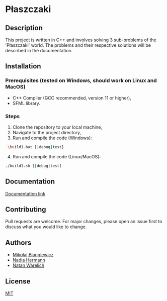 # Płaszczaki

## Description
This project is written in C++ and involves solving 3 sub-problems of the 'Płaszczaki' world. The problems and their respective solutions will be described in the documentation.

## Installation

### Prerequisites (tested on Windows, should work on Linux and MacOS)
- C++ Compiler (GCC recommended, version 11 or higher),
- SFML library.

### Steps
1. Clone the repository to your local machine,
2. Navigate to the project directory,
3. Run and compile the code (Windows):
```bash
.\build1.bat [|debug|test]
```
4. Run and compile the code (Linux/MacOS):
```bash
./build1.sh [|debug|test]
```

## Documentation
[Documentation link](google.com)

## Contributing
Pull requests are welcome. For major changes, please open an issue first to discuss what you would like to change.

## Authors

- [Mikołaj Blangiewicz](https://github.com/lelMike)
- [Nadia Hermann](https://github.com/nadiahermann111)
- [Natan Warelich](https://github.com/Kwidzynator)

## License
[MIT](https://choosealicense.com/licenses/mit/)